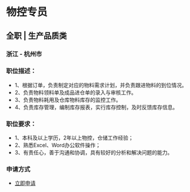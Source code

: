
# 物控专员
## 全职  |  生产品质类
### 浙江 - 杭州市

### 职位描述：
- 1、根据订单，负责制定对应的物料需求计划，并负责跟进物料的到位情况。
- 2、负责物料领料单及成品进仓单的录入与审核工作。
- 3、负责物料耗用及仓库物料库存的监控工作。
- 4、负责库存管理，编制库存报表，实行库存控制，及时反馈库存信息。

### 职位要求：
- 1、本科及以上学历，2年以上物控，仓储工作经验；
- 2、熟悉Excel、Word办公软件操作；
- 3、有责任心，善于沟通和协调，具有较好的分析和解决问题的能力。
### 申请方式
- <a href="mailto:hr@tuya.com?subject=求职简历-物控专员-来自GitHub">立即申请</a>